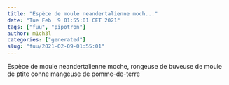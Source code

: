 ```yaml
---
title: "Espèce de moule neandertalienne moch..."
date: "Tue Feb  9 01:55:01 CET 2021"
tags: ["fuu", "pipotron"]
author: m1ch3l
categories: ["generated"]
slug: "fuu/2021-02-09-01:55:01"
---
```


Espèce de moule neandertalienne moche, rongeuse de buveuse de moule de ptite conne mangeuse de pomme-de-terre
